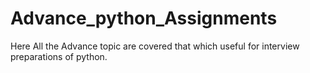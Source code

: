 # Advance_python_Assignments
Here All the Advance topic are covered that which useful for interview preparations of python.
